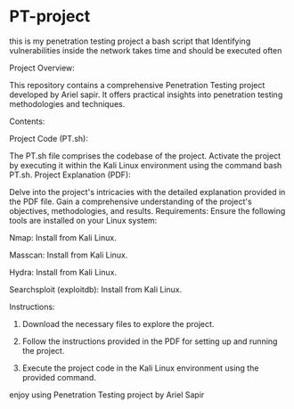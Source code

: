 # PT-project
this is my penetration testing project a bash script that Identifying vulnerabilities inside the network takes time and should be executed often

Project Overview:

This repository contains a comprehensive Penetration Testing project developed by Ariel sapir. It offers practical insights into penetration testing methodologies and techniques.

Contents:

Project Code (PT.sh):

The PT.sh file comprises the codebase of the project. Activate the project by executing it within the Kali Linux environment using the command bash PT.sh.
Project Explanation (PDF):

Delve into the project's intricacies with the detailed explanation provided in the PDF file. Gain a comprehensive understanding of the project's objectives, methodologies, and results.
Requirements: Ensure the following tools are installed on your Linux system:

Nmap: Install from Kali Linux.

Masscan: Install from Kali Linux.

Hydra: Install from Kali Linux.

Searchsploit (exploitdb): Install from Kali Linux.

Instructions:

1. Download the necessary files to explore the project.

2. Follow the instructions provided in the PDF for setting up and running the project.
   
3. Execute the project code in the Kali Linux environment using the provided command.

enjoy using Penetration Testing project by Ariel Sapir

